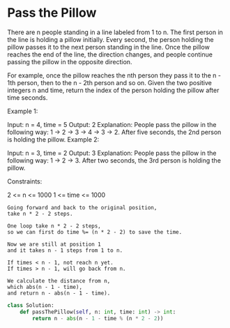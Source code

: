 # Pass the Pillow

There are n people standing in a line labeled from 1 to n. The first person in the line is holding a pillow initially. Every second, the person holding the pillow passes it to the next person standing in the line. Once the pillow reaches the end of the line, the direction changes, and people continue passing the pillow in the opposite direction.

For example, once the pillow reaches the nth person they pass it to the n - 1th person, then to the n - 2th person and so on.
Given the two positive integers n and time, return the index of the person holding the pillow after time seconds.

Example 1:

Input: n = 4, time = 5
Output: 2
Explanation: People pass the pillow in the following way: 1 -> 2 -> 3 -> 4 -> 3 -> 2.
After five seconds, the 2nd person is holding the pillow.
Example 2:

Input: n = 3, time = 2
Output: 3
Explanation: People pass the pillow in the following way: 1 -> 2 -> 3.
After two seconds, the 3rd person is holding the pillow.

Constraints:

2 <= n <= 1000
1 <= time <= 1000

```text
Going forward and back to the original position,
take n * 2 - 2 steps.

One loop take n * 2 - 2 steps,
so we can first do time %= (n * 2 - 2) to save the time.

Now we are still at position 1
and it takes n - 1 steps from 1 to n.

If times < n - 1, not reach n yet.
If times > n - 1, will go back from n.

We calculate the distance from n,
which abs(n - 1 - time),
and return n - abs(n - 1 - time).
```

```python
class Solution:
    def passThePillow(self, n: int, time: int) -> int:
        return n - abs(n - 1 - time % (n * 2 - 2))
```
